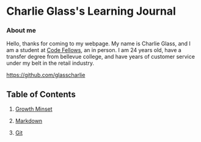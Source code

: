 # Charlie Glass's Learning Journal


### About me
Hello, thanks for coming to my webpage. My name is Charlie Glass, and I am a student at [Code Fellows](https://www.codefellows.org), an in person. I am 24 years old, have a transfer degree from bellevue college, and have years of customer service under my belt in the retail industry. 

https://github.com/glasscharlie


## Table of Contents

1. [Growth Minset](https://github.com/glasscharlie/learning-journal/blob/master/Growth%20Mindset)

2. [Markdown](https://github.com/glasscharlie/learning-journal/blob/master/markdown.md)

3. [Git](https://github.com/glasscharlie/learning-journal/blob/master/git.md)



